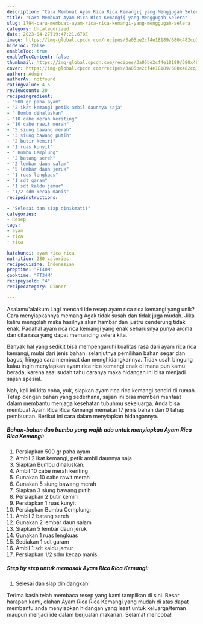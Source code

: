 ```yaml
---
description: "Cara Membuat Ayam Rica Rica Kemangi{ yang Menggugah Selera"
title: "Cara Membuat Ayam Rica Rica Kemangi{ yang Menggugah Selera"
slug: 1794-cara-membuat-ayam-rica-rica-kemangi-yang-menggugah-selera
category: Uncategorized
date: 2023-04-27T19:47:21.670Z
image: https://img-global.cpcdn.com/recipes/3a05be2cf4e18189/680x482cq70/ayam-rica-rica-kemangi-foto-resep-utama.jpg
hideToc: false
enableToc: true
enableTocContent: false
thumbnail: https://img-global.cpcdn.com/recipes/3a05be2cf4e18189/680x482cq70/ayam-rica-rica-kemangi-foto-resep-utama.jpg
cover: https://img-global.cpcdn.com/recipes/3a05be2cf4e18189/680x482cq70/ayam-rica-rica-kemangi-foto-resep-utama.jpg
author: Admin
authorAv: notfound
ratingvalue: 4.5
reviewcount: 20
recipeingredient:
- "500 gr paha ayam"
- "2 ikat kemangi petik ambil daunnya saja"
- " Bumbu dihaluskan"
- "10 cabe merah keriting"
- "10 cabe rawit merah"
- "5 siung bawang merah"
- "3 siung bawang putih"
- "2 butir kemiri"
- "1 ruas kunyit"
- " Bumbu Cemplung"
- "2 batang sereh"
- "2 lembar daun salam"
- "5 lembar daun jeruk"
- "1 ruas lengkuas"
- "1 sdt garam"
- "1 sdt kaldu jamur"
- "1/2 sdm kecap manis"
recipeinstructions:

- "Selesai dan siap dinikmati!"
categories:
- Resep
tags:
- ayam
- rica
- rica

katakunci: ayam rica rica 
nutrition: 280 calories
recipecuisine: Indonesian
preptime: "PT40M"
cooktime: "PT34M"
recipeyield: "4"
recipecategory: Dinner

---
```



Asalamu'alaikum Lagi mencari ide resep ayam rica rica kemangi yang unik? Cara menyiapkannya memang Agak tidak susah dan tidak juga mudah. Jika keliru mengolah maka hasilnya akan hambar dan justru cenderung tidak enak. Padahal ayam rica rica kemangi yang enak seharusnya punya aroma dan cita rasa yang dapat memancing selera kita.


Banyak hal yang sedikit bisa mempengaruhi kualitas rasa dari ayam rica rica kemangi, mulai dari jenis bahan, selanjutnya pemilihan bahan segar dan bagus, hingga cara membuat dan menghidangkannya. Tidak usah bingung kalau ingin menyiapkan ayam rica rica kemangi enak di mana pun kamu berada, karena asal sudah tahu caranya maka hidangan ini bisa menjadi sajian spesial.




Nah, kali ini kita coba, yuk, siapkan ayam rica rica kemangi sendiri di rumah. Tetap dengan bahan yang sederhana, sajian ini bisa memberi manfaat dalam membantu menjaga kesehatan tubuhmu sekeluarga. Anda bisa membuat Ayam Rica Rica Kemangi memakai 17 jenis bahan dan 0 tahap pembuatan. Berikut ini cara dalam menyiapkan hidangannya.

<!--inarticleads1-->

##### Bahan-bahan dan bumbu yang wajib ada untuk menyiapkan Ayam Rica Rica Kemangi:

1. Persiapkan 500 gr paha ayam
1. Ambil 2 ikat kemangi, petik ambil daunnya saja
1. Siapkan  Bumbu dihaluskan:
1. Ambil 10 cabe merah keriting
1. Gunakan 10 cabe rawit merah
1. Gunakan 5 siung bawang merah
1. Siapkan 3 siung bawang putih
1. Persiapkan 2 butir kemiri
1. Persiapkan 1 ruas kunyit
1. Persiapkan  Bumbu Cemplung:
1. Ambil 2 batang sereh
1. Gunakan 2 lembar daun salam
1. Siapkan 5 lembar daun jeruk
1. Gunakan 1 ruas lengkuas
1. Sediakan 1 sdt garam
1. Ambil 1 sdt kaldu jamur
1. Persiapkan 1/2 sdm kecap manis




<!--inarticleads2-->

##### Step by step untuk memasak Ayam Rica Rica Kemangi:


1. Selesai dan siap dihidangkan!



Terima kasih telah membaca resep yang kami tampilkan di sini. Besar harapan kami, olahan Ayam Rica Rica Kemangi yang mudah di atas dapat membantu anda menyiapkan hidangan yang lezat untuk keluarga/teman maupun menjadi ide dalam berjualan makanan. Selamat mencoba!
